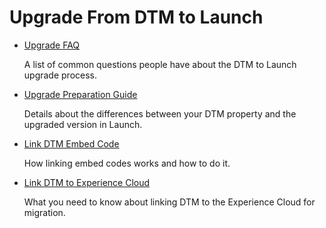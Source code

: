 # Upgrade From DTM to Launch

* [Upgrade FAQ](upgrade-faq.md)

  A list of common questions people have about the DTM to Launch upgrade process.

* [Upgrade Preparation Guide](upgrade-preparation-guide.md)

  Details about the differences between your DTM property and the upgraded version in Launch.[​](upgrade-faq.md)

* [Link DTM Embed Code](link-dtm-embed-code.md)

  How linking embed codes works and how to do it.

* [Link DTM to Experience Cloud](link-dtm-to-experience-cloud.md)

  What you need to know about linking DTM to the Experience Cloud for migration.
